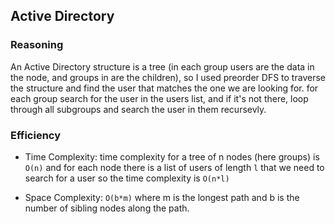 ## Active Directory

### Reasoning

An Active Directory structure is a tree (in each group users are the data in the node, and groups in are the children), so I used preorder DFS to traverse the structure and find the user that matches the one we are looking for.
for each group search for the user in the users list, and if it's not there, loop through all subgroups and search the user in them recursevly.

### Efficiency

- Time Complexity: time complexity for a tree of n nodes (here groups) is `O(n)` and for each node there is a list of users of length `l` that we need to search for a user
  so the time complexity is `O(n*l)`

- Space Complexity: `O(b*m)` where m is the longest path and b is the number of sibling nodes along the path.